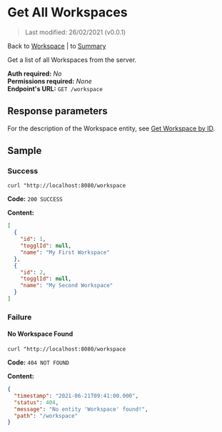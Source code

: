 # Get All Workspaces
> Last modified: 26/02/2021 (v0.0.1)

Back to [Workspace](../Workspace.md) | to [Summary](../../README.md)

Get a list of all Workspaces from the server.

**Auth required:** _No_  
**Permissions required:** _None_  
**Endpoint's URL:** `GET /workspace`

## Response parameters

For the description of the Workspace entity, see [Get Workspace by ID](Get-Workspace-by-ID.md).

## Sample

### Success

```shell
curl "http://localhost:8080/workspace
```

**Code:** `200 SUCCESS`

**Content:**

```json
[
  {
    "id": 1,
    "togglId": null,
    "name": "My First Workspace"
  },
  {
    "id": 2,
    "togglId": null,
    "name": "My Second Workspace"
  }
]
```

### Failure

#### No Workspace Found

```shell
curl "http://localhost:8080/workspace
```

**Code:** `404 NOT FOUND`

**Content:**

```json
{
  "timestamp": "2021-06-21T09:41:00.000",
  "status": 404,
  "message": "No entity 'Workspace' found!",
  "path": "/workspace"
}
```